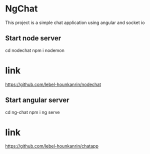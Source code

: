 # NgChat
This project is a simple chat application using angular and socket io

## Start node server
cd nodechat 
npm i
nodemon
# link
https://github.com/lebel-hounkanrin/nodechat

## Start angular server
cd ng-chat
npm i
ng serve
# link
https://github.com/lebel-hounkanrin/chatapp


